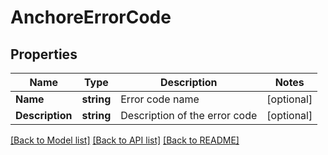 # AnchoreErrorCode

## Properties

Name | Type | Description | Notes
------------ | ------------- | ------------- | -------------
**Name** | **string** | Error code name | [optional] 
**Description** | **string** | Description of the error code | [optional] 

[[Back to Model list]](../README.md#documentation-for-models) [[Back to API list]](../README.md#documentation-for-api-endpoints) [[Back to README]](../README.md)


